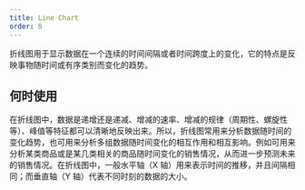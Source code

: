```yaml
---
title: Line Chart
order: 0
---
```


折线图用于显示数据在一个连续的时间间隔或者时间跨度上的变化，它的特点是反映事物随时间或有序类别而变化的趋势。

## 何时使用

在折线图中，数据是递增还是递减、增减的速率、增减的规律（周期性、螺旋性等）、峰值等特征都可以清晰地反映出来。所以，折线图常用来分析数据随时间的变化趋势，也可用来分析多组数据随时间变化的相互作用和相互影响。例如可用来分析某类商品或是某几类相关的商品随时间变化的销售情况，从而进一步预测未来的销售情况。在折线图中，一般水平轴（X 轴）用来表示时间的推移，并且间隔相同；而垂直轴（Y 轴）代表不同时刻的数据的大小。

